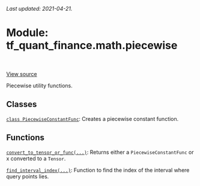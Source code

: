 <!--
This file is generated by a tool. Do not edit directly.
For open-source contributions the docs will be updated automatically.
-->

*Last updated: 2021-04-21.*

<div itemscope itemtype="http://developers.google.com/ReferenceObject">
<meta itemprop="name" content="tf_quant_finance.math.piecewise" />
<meta itemprop="path" content="Stable" />
</div>

# Module: tf_quant_finance.math.piecewise

<!-- Insert buttons and diff -->

<table class="tfo-notebook-buttons tfo-api" align="left">
</table>

<a target="_blank" href="https://github.com/google/tf-quant-finance/blob/master/tf_quant_finance/math/piecewise.py">View source</a>



Piecewise utility functions.



## Classes

[`class PiecewiseConstantFunc`](../../tf_quant_finance/math/piecewise/PiecewiseConstantFunc.md): Creates a piecewise constant function.

## Functions

[`convert_to_tensor_or_func(...)`](../../tf_quant_finance/math/piecewise/convert_to_tensor_or_func.md): Returns either a `PiecewiseConstantFunc` or x converted to a `Tensor`.

[`find_interval_index(...)`](../../tf_quant_finance/math/piecewise/find_interval_index.md): Function to find the index of the interval where query points lies.

